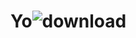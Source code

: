 # Yo![download](https://user-images.githubusercontent.com/120695103/208022723-a346b3c7-1449-4c35-87e7-df1ab780094f.png)
